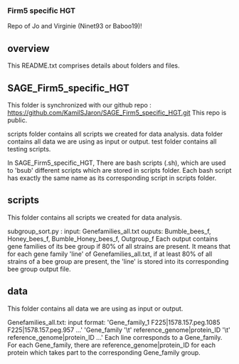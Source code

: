 ### Firm5 specific HGT

Repo of Jo and Virginie (Ninet93 or Baboo19)! 


## overview
This README.txt comprises details about folders and files.


## SAGE_Firm5_specific_HGT
This folder is synchronized with our github repo : https://github.com/KamilSJaron/SAGE_Firm5_specific_HGT.git
This repo is public.

scripts folder contains all scripts we created for data analysis.
data folder contains all data we are using as input or output.
test folder contains all testing scripts.


In SAGE_Firm5_specific_HGT, There are bash scripts (.sh), which are used to 'bsub' different scripts which are stored in scripts folder.
Each bash script has exactly the same name as its corresponding script in scripts folder.



## scripts
This folder contains all scripts we created for data analysis.

subgroup_sort.py :
input: Genefamilies_all.txt
ouputs: Bumble_bees_f, Honey_bees_f, Bumble_Honey_bees_f, Outgroup_f
Each output contains gene families of its bee group if 80% of all strains are present.
It means that for each gene family 'line' of Genefamilies_all.txt, if at least 80% of all strains of a bee group are present, the 'line' is stored into its corresponding bee group output file.




## data
This folder contains all data we are using as input or output.

Genefamilies_all.txt: input
format: 'Gene_family_1	F225|1578.157.peg.1085	F225|1578.157.peg.957 ...'
'Gene_family '\t' reference_genome|protein_ID '\t' reference_genome|protein_ID ...'
Each line corresponds to a Gene_family. For each Gene_family, there are reference_genome|protein_ID for each protein which takes part to the corresponding Gene_family group.




